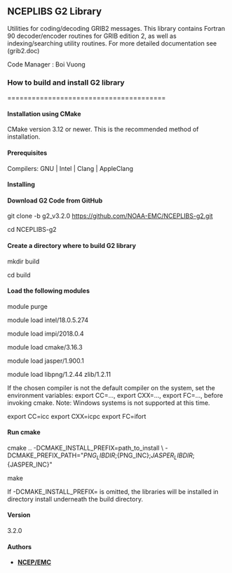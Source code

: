## NCEPLIBS G2 Library

Utilities for coding/decoding GRIB2 messages. This library
contains Fortran 90 decoder/encoder routines for GRIB edition 2,
as well as indexing/searching utility routines. 
For more detailed documentation see (grib2.doc)

Code Manager : Boi Vuong

### How to build and install G2 library
=======================================

#### Installation using CMake
CMake version 3.12 or newer. 
This is the recommended method of installation.

#### Prerequisites

Compilers: GNU | Intel | Clang | AppleClang 

#### Installing

#### Download G2 Code from GitHub

git clone -b g2_v3.2.0 https://github.com/NOAA-EMC/NCEPLIBS-g2.git

cd NCEPLIBS-g2

#### Create a directory where to build G2 library

mkdir build

cd build

#### Load the following modules 

module purge

module load intel/18.0.5.274

module load impi/2018.0.4

module load cmake/3.16.3

module load jasper/1.900.1

module load libpng/1.2.44  zlib/1.2.11

If the chosen compiler is not the default compiler on the system,
set the environment variables: export CC=..., export CXX=..., 
export FC=..., before invoking cmake.
Note: Windows systems is not supported at this time.

export CC=icc
export CXX=icpc
export FC=ifort

#### Run cmake
cmake .. -DCMAKE_INSTALL_PREFIX=path_to_install \ 
-DCMAKE_PREFIX_PATH="${PNG_LIBDIR};${PNG_INC};${JASPER_LIBDIR};${JASPER_INC}"

make 

If -DCMAKE_INSTALL_PREFIX= is omitted, the libraries will be installed in directory install underneath the build directory.

#### Version
3.2.0

#### Authors

* **[NCEP/EMC](mailto:NCEP.List.EMC.nceplibs.Developers@noaa.gov)**
